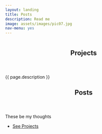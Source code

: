 ```yaml
---
layout: landing
title: Posts
description: Read me
image: assets/images/pic07.jpg
nav-menu: yes
---
```


<!-- Banner -->
<!-- Note: The "styleN" class below should match that of the header element. -->
<section id="banner" class="style2">
	<div class="inner">
		<span class="image">
			<img src="{{ site.baseurl }}/{{ page.image }}" alt="" />
		</span>
		<header class="major">
			<h1>Projects</h1>
		</header>
		<div class="content">
			<p>{{ page.description }}</p>
		</div>
	</div>
</section>

<!-- Main -->
<div id="main">

<!-- One -->

<!-- Two -->
<section id="two" class="spotlights">
</section>

<!-- Three -->
<section id="three">
	<div class="inner">
		<header class="major">
			<h2>Posts</h2>
		</header>
		<p>These be my thoughts </p>
		<ul class="actions">
			<li><a href="projects.html" class="button next">See Projects</a></li>
		</ul>
	</div>
</section>

</div>
